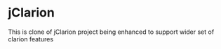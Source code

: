 # jClarion
This is clone of jClarion project being enhanced to support wider set of clarion features
